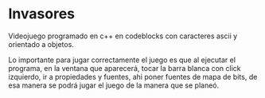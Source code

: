 # Invasores

Videojuego programado en c++ en codeblocks con caracteres ascii y orientado a objetos.

 Lo importante para jugar correctamente el juego es que al ejecutar el programa, en la ventana que aparecerá, tocar la barra blanca con click izquierdo, 
 ir a propiedades y  fuentes, ahi poner fuentes de mapa de bits, de esa manera se podrá jugar el juego de la manera que se planeó.
